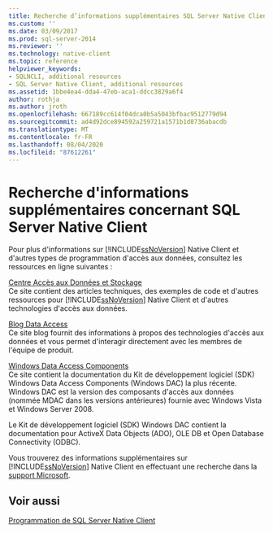 ```yaml
---
title: Recherche d’informations supplémentaires SQL Server Native Client | Microsoft Docs
ms.custom: ''
ms.date: 03/09/2017
ms.prod: sql-server-2014
ms.reviewer: ''
ms.technology: native-client
ms.topic: reference
helpviewer_keywords:
- SQLNCLI, additional resources
- SQL Server Native Client, additional resources
ms.assetid: 1bbe4ea4-dda4-47eb-aca1-ddcc3829a6f4
author: rothja
ms.author: jroth
ms.openlocfilehash: 667189cc614f04dca0b5a5043bfbac9512779d94
ms.sourcegitcommit: ad4d92dce894592a259721a1571b1d8736abacdb
ms.translationtype: MT
ms.contentlocale: fr-FR
ms.lasthandoff: 08/04/2020
ms.locfileid: "87612261"
---
```

# <a name="finding-more-sql-server-native-client-information"></a>Recherche d'informations supplémentaires concernant SQL Server Native Client
  Pour plus d'informations sur [!INCLUDE[ssNoVersion](../../includes/ssnoversion-md.md)] Native Client et d'autres types de programmation d'accès aux données, consultez les ressources en ligne suivantes :  
  
 [Centre Accès aux Données et Stockage](https://go.microsoft.com/fwlink?linkid=4173)  
 Ce site contient des articles techniques, des exemples de code et d'autres ressources pour [!INCLUDE[ssNoVersion](../../includes/ssnoversion-md.md)] Native Client et d'autres technologies d'accès aux données.  
  
 [Blog Data Access](https://go.microsoft.com/fwlink/?LinkId=48617)  
 Ce site blog fournit des informations à propos des technologies d'accès aux données et vous permet d'interagir directement avec les membres de l'équipe de produit.  
  
 [Windows Data Access Components](https://go.microsoft.com/fwlink/?LinkId=107907)  
 Ce site contient la documentation du Kit de développement logiciel (SDK) Windows Data Access Components (Windows DAC) la plus récente. Windows DAC est la version des composants d'accès aux données (nommée MDAC dans les versions antérieures) fournie avec Windows Vista et Windows Server 2008.  
  
 Le Kit de développement logiciel (SDK) Windows DAC contient la documentation pour ActiveX Data Objects (ADO), OLE DB et Open Database Connectivity (ODBC).  
  
 Vous trouverez des informations supplémentaires sur [!INCLUDE[ssNoVersion](../../includes/ssnoversion-md.md)] Native Client en effectuant une recherche dans la [support Microsoft](https://support.microsoft.com).  
  
## <a name="see-also"></a>Voir aussi  
 [Programmation de SQL Server Native Client](sql-server-native-client-programming.md)  
  
  
